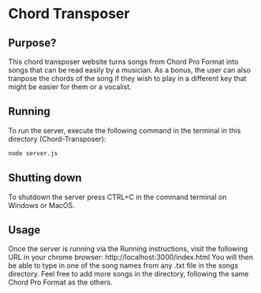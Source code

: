 # Chord Transposer

## Purpose?
This chord transposer website turns songs from Chord Pro Format into songs that can be read easily by a musician.
As a bonus, the user can also tranpose the chords of the song if they wish to play in a different key that might
be easier for them or a vocalist.

## Running
To run the server, execute the following command in the terminal in this directory (Chord-Transposer):
```bash
node server.js
```
## Shutting down
To shutdown the server press CTRL+C in the command terminal on Windows or MacOS.

## Usage
Once the server is running via the Running instructions, visit the following URL in your chrome browser:
http://localhost:3000/index.html
You will then be able to type in one of the song names from any .txt file in the songs directory. Feel free to add more songs in the directory, following the same Chord Pro Format as the others.
